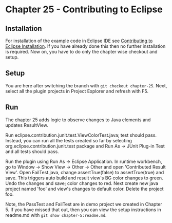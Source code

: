 # Chapter 25 - Contributing to Eclipse

## Installation

For installation of the example code in Eclipse IDE see <a href="https://www.codetab.org/post/contributing-to-eclipse/">Contributing to Eclipse Installation</a>. If you have already done this then no further installation is required. Now on, you have to do only the chapter wise checkout and setup. 

## Setup

You are here after switching the branch with `git checkout chapter-25`. Next, select all the plugin projects in Project Explorer and refresh with F5.

## Run

The chapter 25 adds logic to observe changes to Java elements and updates ResultView. 

Run eclipse.contribution.junit.test.ViewColorTest.java; test should pass. Instead, you can run all the tests created so far by selecting org.eclipse.contribution.junit.test package and Run As -> JUnit Plug-in Test and all tests should pass.

Run the plugin using Run As -> Eclipse Application. In runtime workbench, go to Window -> Show View -> Other -> Other and open 'Contributed Result View'. Open FailTest.java, change assertTrue(false) to assertTrue(true) and save. This triggers auto build and result view's BG color changes to green. Undo the changes and save; color changes to red. Next create new java project named 'foo' and view's changes to default color. Delete the project foo. 

Note, the PassTest and FailTest are in demo project we created in Chapter 5. If you have missed that out, then you can view the setup instructions in readme.md with `git show chapter-5:readme.md`.

